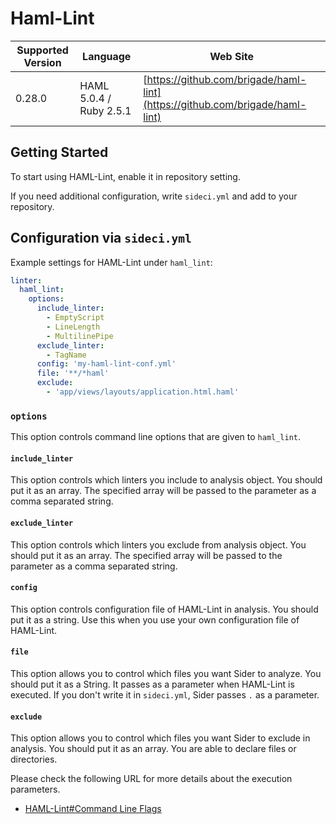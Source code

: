 # Haml-Lint

| Supported Version | Language | Web Site |
| ----------------- | -------- | -------- |
| 0.28.0 | HAML 5.0.4 / Ruby 2.5.1 | [https://github.com/brigade/haml-lint](https://github.com/brigade/haml-lint) |

## Getting Started

To start using HAML-Lint, enable it in repository setting.

If you need additional configuration, write `sideci.yml` and add to your repository.

## Configuration via `sideci.yml`

Example settings for HAML-Lint under `haml_lint`:

```yaml:sideci.yml
linter:
  haml_lint:
    options:
      include_linter:
        - EmptyScript
        - LineLength
        - MultilinePipe
      exclude_linter:
        - TagName
      config: 'my-haml-lint-conf.yml'
      file: '**/*haml'
      exclude:
        - 'app/views/layouts/application.html.haml'
```

### `options`

This option controls command line options that are given to `haml_lint`.

#### `include_linter`

This option controls which linters you include to analysis object. You should put it as an array. The specified array will be passed to the parameter as a comma separated string.

#### `exclude_linter`

This option controls which linters you exclude from analysis object. You should put it as an array. The specified array will be passed to the parameter as a comma separated string.

#### `config`

This option controls configuration file of HAML-Lint in analysis. You should put it as a string. Use this when you use your own configuration file of HAML-Lint.

#### `file`

This option allows you to control which files you want Sider to analyze. You should put it as a String. It passes as a parameter when HAML-Lint is executed. If you don't write it in `sideci.yml`, Sider passes `.` as a parameter.

#### `exclude`

This option allows you to control which files you want Sider to exclude in analysis. You should put it as an array. You are able to declare files or directories.

Please check the following URL for more details about the execution parameters.

* [HAML-Lint\#Command Line Flags](https://github.com/brigade/haml-lint#command-line-flags)

